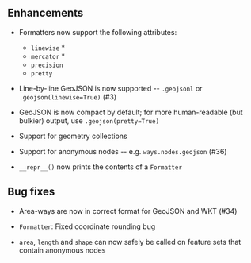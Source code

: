 ## Enhancements

- Formatters now support the following attributes:
 
	- `linewise` *
	- `mercator` *
	- `precision`
	- `pretty` 

- Line-by-line GeoJSON is now supported -- `.geojsonl` or `.geojson(linewise=True)` (#3)

- GeoJSON is now compact by default; for more human-readable (but bulkier) output,
  use `.geojson(pretty=True)` 

- Support for geometry collections

- Support for anonymous nodes  -- e.g. `ways.nodes.geojson` (#36)

- `__repr__()` now prints the contents of a `Formatter`

## Bug fixes

- Area-ways are now in correct format for GeoJSON and WKT (#34)

- `Formatter`: Fixed coordinate rounding bug

- `area`, `length` and `shape` can now safely be called on feature sets 
  that contain anonymous nodes  